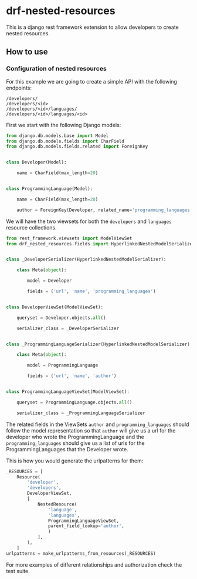 # drf-nested-resources

This is a django rest framework extension to allow developers to create nested
resources.

## How to use

### Configuration of nested resources

For this example we are going to create a simple API with the following
endpoints:

    /developers/
    /developers/<id>
    /developers/<id>/languages/
    /developers/<id>/languages/<id>

First we start with the following Django models:

```python
from django.db.models.base import Model
from django.db.models.fields import CharField
from django.db.models.fields.related import ForeignKey


class Developer(Model):

    name = CharField(max_length=20)


class ProgrammingLanguage(Model):

    name = CharField(max_length=20)

    author = ForeignKey(Developer, related_name='programming_languages')
```

We will have the two viewsets for both the `developers` and `languages` resource
collections.

```python
from rest_framework.viewsets import ModelViewSet
from drf_nested_resources.fields import HyperlinkedNestedModelSerializer


class _DeveloperSerializer(HyperlinkedNestedModelSerializer):

    class Meta(object):

        model = Developer

        fields = ('url', 'name', 'programming_languages')


class DeveloperViewSet(ModelViewSet):

    queryset = Developer.objects.all()

    serializer_class = _DeveloperSerializer


class _ProgrammingLanguageSerializer(HyperlinkedNestedModelSerializer):

    class Meta(object):

        model = ProgrammingLanguage

        fields = ('url', 'name', 'author')


class ProgrammingLanguageViewSet(ModelViewSet):

    queryset = ProgrammingLanguage.objects.all()

    serializer_class = _ProgrammingLanguageSerializer
```

The related fields in the ViewSets `author` and `programming_languages` should
follow the model representation so that `author` will give us a url for the
developer who wrote the ProgrammingLanguage and the `programming_languages`
should give us a list of urls for the ProgrammingLanguages that the Developer
wrote.

This is how you would generate the urlpatterns for them:

```python
_RESOURCES = [
    Resource(
        'developer',
        'developers',
        DeveloperViewSet,
        [
            NestedResource(
                'language',
                'languages',
                ProgrammingLanguageViewSet,
                parent_field_lookup='author',
                )
            ],
        ),
    ]
urlpatterns = make_urlpatterns_from_resources(_RESOURCES)
```

For more examples of different relationships and authorization check the test
suite.
